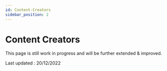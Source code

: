 ```yaml
---
id: Content-Creators
sidebar_position: 2
---
```


# Content Creators
This page is still work in progress and will be further extended & improved.

Last updated : 20/12/2022
